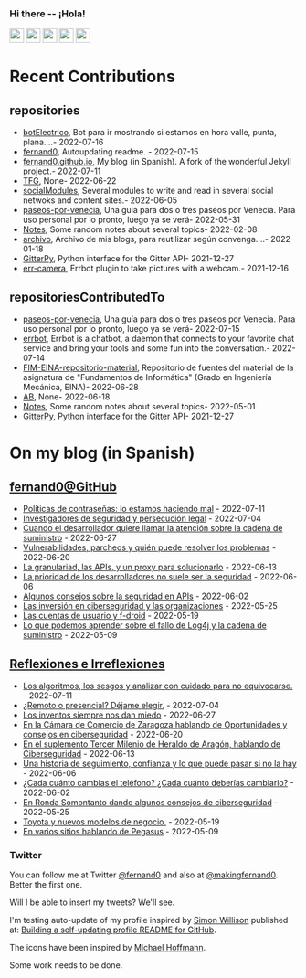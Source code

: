### Hi there -- ¡Hola!

<a href="mailto:ftricas@unizar.es" title="e-mail"><i class="svg-icon email"></i></a> 
<a href="https://www.linkedin.com/in/fernand0" title="My LinkedIn//Mi LinkedIn"><img src="https://img.shields.io/badge/linkedin-%230077B5.svg?&style=for-the-badge&logo=linkedin&logoColor=white" height=25></a> 
<a href="https://www.twitter.com/fernand0" title="My Twitter//Mi Twitter"><img src="https://img.shields.io/badge/twitter-%231DA1F2.svg?&style=for-the-badge&logo=twitter&logoColor=white" height=25></i></a> 
<a href="https://mastodon.social/@fernand0" title="My Mastodon//Mi Mastodon"><img src="https://img.shields.io/static/v1?label=Mastodon&message=Social&color=blue" height=25></i></a> 
<a href="https://flickr.com/fernand0"><img src="https://img.shields.io/static/v1?label=Flickr&message=Images&color=blue" height=25></a>
<a href="https://dev.to/fernand0"><img src="https://img.shields.io/badge/DEV.TO-%230A0A0A.svg?&style=for-the-badge&logo=dev-dot-to&logoColor=white" height=25></a>

# Recent Contributions
<!-- recent_releases starts -->


## repositories
* [botElectrico](https://github.com/fernand0/botElectrico),  Bot para ir mostrando si estamos en hora valle, punta, plana....- 2022-07-16
* [fernand0](https://github.com/fernand0/fernand0),  Autoupdating readme. - 2022-07-15
* [fernand0.github.io](https://github.com/fernand0/fernand0.github.io),  My blog (in Spanish). A fork of the wonderful Jekyll project.- 2022-07-11
* [TFG](https://github.com/Arturo-00/TFG),  None- 2022-06-22
* [socialModules](https://github.com/fernand0/socialModules),  Several modules to write and read in several social netwoks and content sites.- 2022-06-05
* [paseos-por-venecia](https://github.com/fernand0/paseos-por-venecia),  Una guía para dos o tres paseos por Venecia. Para uso personal por lo pronto, luego ya se verá- 2022-05-31
* [Notes](https://github.com/fernand0/Notes),  Some random notes about several topics- 2022-02-08
* [archivo](https://github.com/fernand0/archivo),  Archivo de mis blogs, para reutilizar según convenga....- 2022-01-18
* [GitterPy](https://github.com/fernand0/GitterPy),  Python interface for the Gitter API- 2021-12-27
* [err-camera](https://github.com/fernand0/err-camera),  Errbot plugin to take pictures with a webcam.- 2021-12-16

## repositoriesContributedTo
* [paseos-por-venecia](https://github.com/JJ/paseos-por-venecia),  Una guía para dos o tres paseos por Venecia. Para uso personal por lo pronto, luego ya se verá- 2022-07-15
* [errbot](https://github.com/errbotio/errbot),  Errbot is a chatbot, a daemon that connects to your favorite chat service and bring your tools and some fun into the conversation.- 2022-07-14
* [FIM-EINA-repositorio-material](https://github.com/ricardojrdez/FIM-EINA-repositorio-material),  Repositorio de fuentes del material de la asignatura de "Fundamentos de Informática" (Grado en Ingeniería Mecánica, EINA)- 2022-06-28
* [AB](https://github.com/simber72/AB),  None- 2022-06-18
* [Notes](https://github.com/jgbarah/Notes),  Some random notes about several topics- 2022-05-01
* [GitterPy](https://github.com/myusko/GitterPy),  Python interface for the Gitter API- 2021-12-27
<!-- recent_releases ends -->

# On my blog (in Spanish)

<!-- blog starts -->


## [fernand0@GitHub](https://fernand0.github.io/)
* [Políticas de contraseñas: lo estamos haciendo mal](http://fernand0.github.io/claves-y-sitios/) - 2022-07-11
* [Investigadores de seguridad y persecución legal](http://fernand0.github.io/investigadores-jueces/) - 2022-07-04
* [Cuando el desarrollador quiere llamar la atención sobre la cadena de suministro](http://fernand0.github.io/dominios-y-responsabilidades/) - 2022-06-27
* [Vulnerabilidades, parcheos y quién puede resolver los problemas](http://fernand0.github.io/parchear/) - 2022-06-20
* [La granulariad, las APIs, y un proxy para solucionarlo](http://fernand0.github.io/proxy-api/) - 2022-06-13
* [La prioridad de los desarrolladores no suele ser la seguridad](http://fernand0.github.io/desarrolladores-seguridad/) - 2022-06-06
* [Algunos consejos sobre la seguridad en APIs](http://fernand0.github.io/apis-seguras/) - 2022-06-02
* [Las inversión en ciberseguridad y las organizaciones](http://fernand0.github.io/seguridad-y-negocios/) - 2022-05-25
* [Las cuentas de usuario y f-droid](http://fernand0.github.io/cuentas-usuarios-f-droid/) - 2022-05-19
* [Lo que podemos aprender sobre el fallo de Log4j y la cadena de suministro](http://fernand0.github.io/log4j-la-cadena-suministro/) - 2022-05-09

## [Reflexiones e Irreflexiones](http://fernand0.blogalia.com/)
* [Los algoritmos, los sesgos y analizar con cuidado para no equivocarse.](http://fernand0.blogalia.com//historias/78566) - 2022-07-11
* [&#191;Remoto o presencial? D&#233;jame elegir.](http://fernand0.blogalia.com//historias/78562) - 2022-07-04
* [Los inventos siempre nos dan miedo](http://fernand0.blogalia.com//historias/78558) - 2022-06-27
* [En la C&#225;mara de Comercio de Zaragoza hablando de Oportunidades y consejos en ciberseguridad](http://fernand0.blogalia.com//historias/78556) - 2022-06-20
* [En el suplemento Tercer Milenio de Heraldo de Arag&#243;n, hablando de Ciberseguridad](http://fernand0.blogalia.com//historias/78553) - 2022-06-13
* [Una historia de seguimiento, confianza y lo que puede pasar si no la hay](http://fernand0.blogalia.com//historias/78550) - 2022-06-06
* [&#191;Cada cu&#225;nto cambias el tel&#233;fono? &#191;Cada cu&#225;nto deber&#237;as cambiarlo?](http://fernand0.blogalia.com//historias/78546) - 2022-06-02
* [En Ronda Somontanto dando algunos consejos de ciberseguridad](http://fernand0.blogalia.com//historias/78539) - 2022-05-25
* [Toyota y nuevos modelos de negocio.](http://fernand0.blogalia.com//historias/78537) - 2022-05-19
* [En varios sitios hablando de Pegasus](http://fernand0.blogalia.com//historias/78536) - 2022-05-09
<!-- blog ends -->

### Twitter 

You can follow me at Twitter [@fernand0](https://twitter.com/fernand0) and also at [@makingfernand0](https://twitter.com/fernand0). Better the first one.

Will I be able to insert my tweets? We'll see.

I'm testing auto-update of my profile inspired by [Simon Willison](https://simonwillison.net/) published at: [Building a self-updating profile README for GitHub](https://simonwillison.net/2020/Jul/10/self-updating-profile-readme/).

The icons have been inspired by [Michael Hoffmann](https://www.mokkapps.de/).

Some work needs to be done.

<!--
**fernand0/fernand0** is a ✨ _special_ ✨ repository because its `README.md` (this file) appears on your GitHub profile.

Here are some ideas to get you started:

- 🔭 I’m currently working on ...
- 🌱 I’m currently learning ...
- 👯 I’m looking to collaborate on ...
- 🤔 I’m looking for help with ...
- 💬 Ask me about ...
- 📫 How to reach me: ...
- 😄 Pronouns: ...
- ⚡ Fun fact: ...
-->
